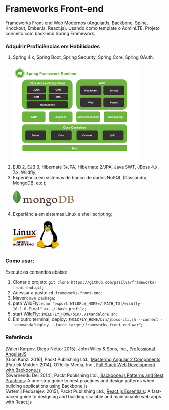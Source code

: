 Frameworks Front-end
==============================================================

Frameworks Front-end Web Modernos (AngularJs, Backbone, Spine, Knockout, EmberJs, React.js).
Usando como template o AdminLTE. Projeto conceito com back-end Spring Framework.

### Adquirir Proficiências em Habilidades

1. Spring 4.x, Spring Boot, Spring Security, Spring Core, Spring OAuth; <p><img src="https://github.com/pssilva/java-framework-spring/blob/master/doc-repo/spring-core-arquitetura.png" alt="Arquitetura do Spring Core 4.x" height="300" width="400"/></p>
2. EJB 2, EJB 3, Hibernate 3/JPA, Hibernate 2/JPA, Java SWT, JBoss 4.x, 7.x, Wildfly;
3. Experiência em sistemas de banco de dados NoSQL (Cassandra, [MongoDB](https://www.mongodb.com/), etc.); <p><img src="https://github.com/pssilva/java-framework-spring/blob/master/doc-repo/mongoDB.png" alt="Experiência em sistemas de banco de dados NoSQL" height="50" width="195"/></p>
4. Experiência em sistemas Linux e shell scripting; <p><img src="https://github.com/pssilva/java-framework-spring/blob/master/doc-repo/shell-linux.jpeg" alt="Experiência em sistemas Linux e shell scripting" height="91" width="150"></p>

### Como usar:

Execute os comandos abaixo:

1. Clonar o projeto: `git clone https://github.com/pssilva/frameworks-front-end.git`;
2. Acessar a pasta: `cd frameworks-front-end`;
3. Maven: `mvn package`;
4. path WildFly: `echo "export WILDFLY_HOME=/[PATH_TO]/wildfly-10.1.0.Final" >> ~/.bash_profile`;
5. start WildFly: `$WILDFLY_HOME/bin/./standalone.sh`;
6. Em outro terminal, deploy: `$WILDFLY_HOME/bin/jboss-cli.sh --connect --command="deploy --force target/frameworks-front-end.war"`;


### Referência

\[Valeri Karpov, Diego Netto: 2015\], John Wiley & Sons, Inc., [Professional AngularJS](https://www.amazon.com.br/Professional-AngularJS-Valeri-Karpov-ebook/dp/B00WGANARC) <br />
\[Gion Kunz: 2016\], Packt Publishing Ltd., [Mastering Angular 2 Components](https://www.packtpub.com/web-development/mastering-angular-2-components) <br />
\[Patrick Mulder: 2014\], O’Reilly Media, Inc., [Full Stack Web Development with Backbone.js](https://www.amazon.com/Full-Stack-Web-Development-Backbone-js/dp/1449370985) <br />
\[Swarnendu De: 2014\], Packt Publishing Ltd., [Backbone.js Patterns and Best Practices](https://www.packtpub.com/application-development/backbonejs-patterns-and-best-practices): A one-stop guide to best practices and design patterns when building applications using Backbone.js <br />
\[Artemij Fedosejev: 2015\], Packt Publishing Ltd., [React.js Essentials](https://www.packtpub.com/web-development/reactjs-essentials): A fast-paced guide to designing and building scalable and maintainable web apps with React.js

